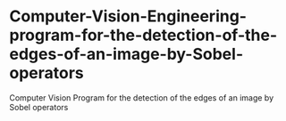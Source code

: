 # Computer-Vision-Engineering-program-for-the-detection-of-the-edges-of-an-image-by-Sobel-operators
Computer Vision Program for the detection of the edges of an image by Sobel operators
